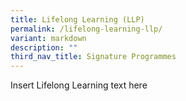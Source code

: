 ```yaml
---
title: Lifelong Learning (LLP)
permalink: /lifelong-learning-llp/
variant: markdown
description: ""
third_nav_title: Signature Programmes
---
```

Insert Lifelong Learning text here